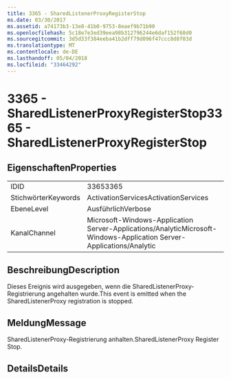 ```yaml
---
title: 3365 - SharedListenerProxyRegisterStop
ms.date: 03/30/2017
ms.assetid: a74173b3-13e8-41b0-9753-8eaef9b71b90
ms.openlocfilehash: 5c18e7e3ed39eea98b312796244e6daf152f68d0
ms.sourcegitcommit: 3d5d33f384eeba41b2dff79d096f47ccc8d8f03d
ms.translationtype: MT
ms.contentlocale: de-DE
ms.lasthandoff: 05/04/2018
ms.locfileid: "33464292"
---
```

# <a name="3365---sharedlistenerproxyregisterstop"></a><span data-ttu-id="29a0e-102">3365 - SharedListenerProxyRegisterStop</span><span class="sxs-lookup"><span data-stu-id="29a0e-102">3365 - SharedListenerProxyRegisterStop</span></span>
## <a name="properties"></a><span data-ttu-id="29a0e-103">Eigenschaften</span><span class="sxs-lookup"><span data-stu-id="29a0e-103">Properties</span></span>  
  
|||  
|-|-|  
|<span data-ttu-id="29a0e-104">ID</span><span class="sxs-lookup"><span data-stu-id="29a0e-104">ID</span></span>|<span data-ttu-id="29a0e-105">3365</span><span class="sxs-lookup"><span data-stu-id="29a0e-105">3365</span></span>|  
|<span data-ttu-id="29a0e-106">Stichwörter</span><span class="sxs-lookup"><span data-stu-id="29a0e-106">Keywords</span></span>|<span data-ttu-id="29a0e-107">ActivationServices</span><span class="sxs-lookup"><span data-stu-id="29a0e-107">ActivationServices</span></span>|  
|<span data-ttu-id="29a0e-108">Ebene</span><span class="sxs-lookup"><span data-stu-id="29a0e-108">Level</span></span>|<span data-ttu-id="29a0e-109">Ausführlich</span><span class="sxs-lookup"><span data-stu-id="29a0e-109">Verbose</span></span>|  
|<span data-ttu-id="29a0e-110">Kanal</span><span class="sxs-lookup"><span data-stu-id="29a0e-110">Channel</span></span>|<span data-ttu-id="29a0e-111">Microsoft-Windows-Application Server-Applications/Analytic</span><span class="sxs-lookup"><span data-stu-id="29a0e-111">Microsoft-Windows-Application Server-Applications/Analytic</span></span>|  
  
## <a name="description"></a><span data-ttu-id="29a0e-112">Beschreibung</span><span class="sxs-lookup"><span data-stu-id="29a0e-112">Description</span></span>  
 <span data-ttu-id="29a0e-113">Dieses Ereignis wird ausgegeben, wenn die SharedListenerProxy-Registrierung angehalten wurde.</span><span class="sxs-lookup"><span data-stu-id="29a0e-113">This event is emitted when the SharedListenerProxy registration is stopped.</span></span>  
  
## <a name="message"></a><span data-ttu-id="29a0e-114">Meldung</span><span class="sxs-lookup"><span data-stu-id="29a0e-114">Message</span></span>  
 <span data-ttu-id="29a0e-115">SharedListenerProxy-Registrierung anhalten.</span><span class="sxs-lookup"><span data-stu-id="29a0e-115">SharedListenerProxy Register Stop.</span></span>  
  
## <a name="details"></a><span data-ttu-id="29a0e-116">Details</span><span class="sxs-lookup"><span data-stu-id="29a0e-116">Details</span></span>
